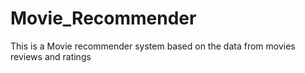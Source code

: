 # Movie_Recommender

This is a Movie recommender system based on the data from movies reviews and ratings
